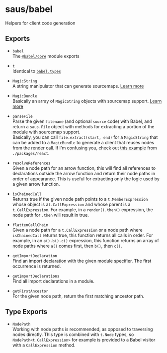 # saus/babel

Helpers for client code generation

## Exports

- `babel`  
  The [`@babel/core`](https://babeljs.io/docs/en/babel-core) module exports

- `t`  
  Identical to [`babel.types`](https://babeljs.io/docs/en/babel-types)

- `MagicString`  
  A string manipulator that can generate sourcemaps. [Learn more](https://www.npmjs.com/package/magic-string)

- `MagicBundle`  
  Basically an array of `MagicString` objects with sourcemap support. [Learn more](https://www.npmjs.com/package/magic-string#bundling)

- `parseFile`  
  Parse the given `filename` (and optional `source` code) with Babel, and return a `saus.File` object with methods for extracting a portion of the module with sourcemap support.  
  Basically, you can call `file.extract(start, end)` for a `MagicString` that can be added to a `MagicBundle` to generate a client that reuses nodes from the render call. If I'm confusing you, check out [this example](https://github.com/alloc/saus/blob/b75168eafbb2ed618be26dc98b903919de00ece5/packages/react/src/node/client.ts#L70-L74) from `./packages/react`.

- `resolveReferences`  
  Given a node path for an arrow function, this will find all references to declarations outside the arrow function and return their node paths in order of appearance. This is useful for extracting only the logic used by a given arrow function.

- `isChainedCall`  
  Returns true if the given node path points to a `t.MemberExpression` whose object is a`t.CallExpression` and whose parent is a `t.CallExpression`. For example, in a `render().then()` expression, the node path for `.then` will result in true.

- `flattenCallChain`  
  Given a node path for a `t.CallExpression` or a node path where `isChainedCall` returns true, this function returns all calls in order. For example, in an `a().b().c()` expression, this function returns an array of node paths where `a()` comes first, then `b()`, then `c()`.

- `getImportDeclaration`  
  Find an import declaration with the given module specifier. The first occurrence is returned.

- `getImportDeclarations`  
  Find all import declarations in a module.

- `getFirstAncestor`  
  For the given node path, return the first matching ancestor path.

## Type Exports

- `NodePath`  
  Working with node paths is recommended, as opposed to traversing nodes directly. This type is combined with `t.Node` types, so `NodePath<t.CallExpression>` for example is provided to a Babel visitor with a `CallExpression` method.
